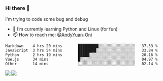 ### Hi there 👋

I'm trying to code some bug and debug

- 🌱 I’m currently learning Python and Linux (for fun)
- 📫 How to reach me: [@AndyYuan-Oni](https://github.com/AndyYuan-Oni)


<!--START_SECTION:waka-->
```text
Markdown    4 hrs 20 mins       █████████░░░░░░░░░░░░░░░░   37.53 % 
JavaScript  3 hrs 54 mins       ████████░░░░░░░░░░░░░░░░░   33.84 % 
Python      2 hrs 19 mins       █████░░░░░░░░░░░░░░░░░░░░   20.16 % 
Vue.js      34 mins             █░░░░░░░░░░░░░░░░░░░░░░░░   04.97 % 
Other       14 mins             ░░░░░░░░░░░░░░░░░░░░░░░░░   02.14 %
```
<!--END_SECTION:waka-->

  <!--**AndyYuan-Oni/AndyYuan-Oni** is a ✨ _special_ ✨ repository because its `README.md` (this file) appears on your GitHub profile.-->
<!--[![Top Langs](https://github-readme-stats.vercel.app/api/top-langs/?username=AndyYUan-Oni&layout=compact)](https://github.com/AndyYUan-Oni/github-readme-stats)-->
<a href="https://github.com/AndyYUan-Oni/github-readme-stats">
  <img align="left" src="https://github-readme-stats.vercel.app/api?username=AndyYUan-Oni&hide=stars" />
</a>
<a href="https://github.com/AndyYUan-Oni/github-readme-stats">
  <img align="left" src="https://github-readme-stats.vercel.app/api/top-langs/?username=AndyYUan-Oni&layout=compact" />
</a>

